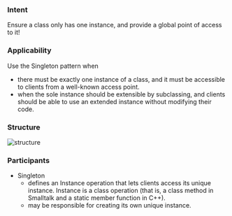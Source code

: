 ### Intent

Ensure a class only has one instance, and provide a global point of access to it!

### Applicability

Use the Singleton pattern when 

- there must be exactly one instance of a class, and it must be accessible to clients from a well-known access point. 
- when the sole instance should be extensible by subclassing, and clients should be able to use an extended instance without modifying their code. 

### Structure

![structure](https://paginas.fe.up.pt/~aaguiar/as/gof/hires/Pictures/singl014.gif)

### Participants

- Singleton
  * defines an Instance operation that lets clients access its unique instance. Instance is a class operation (that is, a class method in Smalltalk and a static member function in C++). 
  * may be responsible for creating its own unique instance. 
